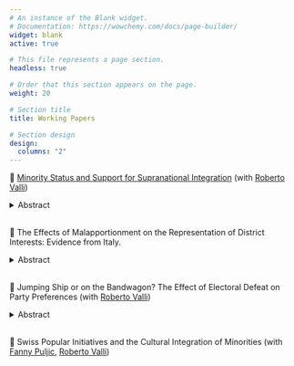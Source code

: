 ```yaml
---
# An instance of the Blank widget.
# Documentation: https://wowchemy.com/docs/page-builder/
widget: blank
active: true

# This file represents a page section.
headless: true

# Order that this section appears on the page.
weight: 20

# Section title
title: Working Papers

# Section design
design:
  columns: "2"
---
```


    
:page_facing_up: [Minority Status and Support for Supranational Integration](https://www.dropbox.com/s/7z9izkxvx25q2ei/troncone_valli_minority_eu.pdf?dl=0) (with [Roberto Valli](https://www.robertovalli.com/))
<details>
<summary>Abstract</summary>
The growing backlash against globalization raises new questions about the sources of public
support for international organizations. This article proposes a novel theory of minority
status and support for supranational integration. We argue that the gap in status and opportunities
between majority and minority individuals affects the evaluation of international
institutions. Individuals whose socioeconomic status and opportunities are restricted because
of minority traits are more dissatisfied with national institutions and more favorable
toward supranational integration than their majority counterparts. We test our theory on
the European Union, the most advanced case of regional integration. Using different operationalizations
of minority status and an exact matching strategy we demonstrate a robust
positive association between minority status and support for supranational integration. We
present suggestive evidence that minorities are less satisfied with the national government
and democracy than majorities, and that discrimination or political exclusion moderate the
opinion gap between majorities and minorities.
<br>
</details>

</br>

:page_facing_up: The Effects of Malapportionment on the Representation of District Interests: Evidence from Italy.
</br>
<details>
<summary>Abstract</summary>
A normatively appealing characteristic of most representative democracies is that their electoral rules are designed to assure that each group of voters receives representation roughly proportionate to their number. Scholars have devoted a great deal of attention to malapportionment precisely because it is a violation of this principle. However, discerning the effects of malapportionment can be challenging because the intentional overrepresentation (underrepresentation) of some districts is almost always associated with characteristics of the districts that can confound the effects of the number of MPs they select. I take advantage of the two-tier elections to the Italian Senate between 1994–2001 and a comprehensive database of actions by individual MPs to disentangle the real benefits of being relatively overrepresented. Using a discontinuity design based on close elections, I first show that the Italian two-tier system caused malapportionment by allowing otherwise similar single-member districts to elect either one or two senators. I then find that districts that barely elect two representatives are more frequently the target of several legislative and non-legislative activities than districts that barely elect one representative.  The bias in favor of overrepresented areas is driven by the higher number of elected senators and not by variation in legislator effort. The results of the study demonstrate the political consequences of unequal representation and contribute to the debate about the design of electoral institutions.
<br>

</details>

</br>

:page_facing_up: Jumping Ship or on the Bandwagon? The Effect of Electoral Defeat on Party Preferences (with [Roberto Valli](https://www.robertovalli.com/)) 

<details>
<summary>Abstract</summary>
<br>
How do partisan preferences develop in the aftermath of an election? Robust evidence suggest that electoral winners and losers display important differences in terms of satisfaction with and trust in the political system. By contrast, little is known about the effects of electoral outcomes on individuals’ preferences for political parties. In this paper we argue that elections can powerfully shake partisan attachments, with losers shying away from previously voted parties, and winners remaining safely attached to the bandwagon. We thus derive and test hypotheses both at the party’s and at the voter’s level. First, we predict winning (losing) parties to increase (decrease) support among the electorate in the aftermath of the election. Second, we predict winning (losing) voters to be less (more) likely to change party preference. To test these propositions, we leverage both monthly opinion polls for political parties across 12 European countries, and household panel surveys for Switzerland, UK, Germany, and the Netherlands. Our analysis relies on a difference-in-differences estimator to study the impact of elections on party support, and on a within-individual estimator to look at the changes in voters’ partisan preferences before and after the election. Our contribution is two-fold. First, we contribute to the winner-loser gap literature by showing that winners and losers update their partisan preferences differently following an election. Second, we expand our understanding of opinion polls by showing how electoral results can dramatically affect patterns in voting intentions.
</details>

</br>

:page_facing_up: Swiss Popular Initiatives and the Cultural Integration of Minorities (with [Fanny Puljic](https://sites.google.com/view/fannypuljic/home), [Roberto Valli](https://www.robertovalli.com/))
